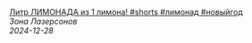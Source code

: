 <!--2024-12-28 09:00:38-->
<div class="yb">
  <a class="nodecor" href="/index.html?eda/litr_limonada_iz_1_limona_shorts_limonad_novyjgod">
    <img class="preview" data-videoid="bqeCee379c4" src="https://i3.ytimg.com/vi/bqeCee379c4/hqdefault.jpg" align="middle" alt="">
  </a>
  <div class="inlbl text">
    <a class="nodecor" href="/index.html?eda/litr_limonada_iz_1_limona_shorts_limonad_novyjgod">Литр ЛИМОНАДА из 1 лимона! #shorts  #лимонад #новыйгод</a><br>
    <i class="smaller2">Зона Лазерсoнов</i><br>
    <i class="smaller3">2024-12-28</i>
  </div>
</div>
